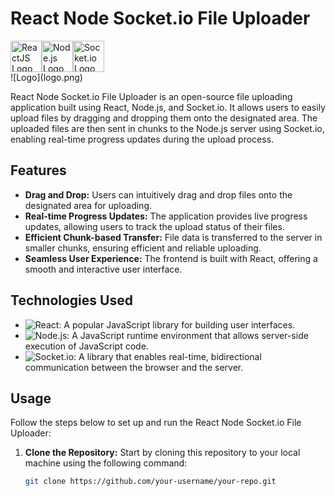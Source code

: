 # React Node Socket.io File Uploader
<div style="display:flex">
  <img src="https://upload.wikimedia.org/wikipedia/commons/thumb/a/a7/React-icon.svg/2300px-React-icon.svg.png" alt="ReactJS Logo" height="50">
  <img src="https://upload.wikimedia.org/wikipedia/commons/thumb/d/d9/Node.js_logo.svg/1280px-Node.js_logo.svg.png" alt="Node.js Logo" height="50">
  <img src="https://logowik.com/content/uploads/images/socket-io3232.logowik.com.webp" alt="Socket.io Logo" height="50">
</div>
![Logo](logo.png)

React Node Socket.io File Uploader is an open-source file uploading application built using React, Node.js, and Socket.io. It allows users to easily upload files by dragging and dropping them onto the designated area. The uploaded files are then sent in chunks to the Node.js server using Socket.io, enabling real-time progress updates during the upload process.

## Features

- **Drag and Drop:** Users can intuitively drag and drop files onto the designated area for uploading.
- **Real-time Progress Updates:** The application provides live progress updates, allowing users to track the upload status of their files.
- **Efficient Chunk-based Transfer:** File data is transferred to the server in smaller chunks, ensuring efficient and reliable uploading.
- **Seamless User Experience:** The frontend is built with React, offering a smooth and interactive user interface.

## Technologies Used

- ![React](react-logo.png): A popular JavaScript library for building user interfaces.
- ![Node.js](nodejs-logo.png): A JavaScript runtime environment that allows server-side execution of JavaScript code.
- ![Socket.io](socketio-logo.png): A library that enables real-time, bidirectional communication between the browser and the server.

## Usage

Follow the steps below to set up and run the React Node Socket.io File Uploader:

1. **Clone the Repository:** Start by cloning this repository to your local machine using the following command:

   ```bash
   git clone https://github.com/your-username/your-repo.git
